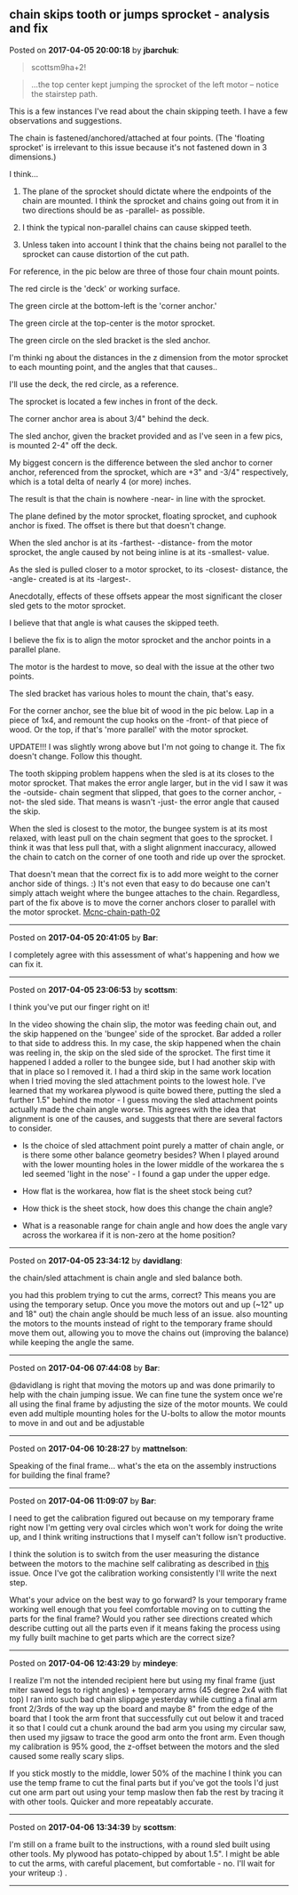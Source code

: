 ## chain skips tooth or jumps sprocket - analysis and fix
Posted on **2017-04-05 20:00:18** by **jbarchuk**:

> scottsm9ha+2!

> ...the top center kept jumping the sprocket of the left motor – notice the stairstep path.

This is a few instances I've read about the chain skipping teeth. I have a few observations and suggestions.

The chain is fastened/anchored/attached at four points. (The 'floating sprocket' is irrelevant to this issue because it's not fastened down in 3 dimensions.)

I think...

1) The plane of the sprocket should dictate where the endpoints of the chain are mounted. I think the sprocket and chains going out from it in two directions should be as -parallel- as possible.

2) I think the typical non-parallel chains can cause skipped teeth.

3) Unless taken into account I think that the chains being not parallel to the sprocket can cause distortion of the cut path.

For reference, in the pic below are three of those four chain mount points. 

The red circle is the 'deck' or working surface.

The green circle at the bottom-left is the 'corner anchor.'

The green circle at the top-center is the motor sprocket.

The green circle on the sled bracket is the sled anchor.

I'm thinki ng about the distances in the z dimension from the motor sprocket to each mounting point, and the angles that that causes..

I'll use the deck, the red circle, as a reference.

The sprocket is located a few inches in front of the deck.

The corner anchor area is about 3/4" behind the deck.

The sled anchor, given the bracket provided and as I've seen in a few pics, is mounted 2-4" off the deck.

My biggest concern is the difference between the sled anchor to corner anchor, referenced from the sprocket, which are +3" and -3/4" respectively, which is a total delta of nearly 4 (or more) inches.

The result is that the chain is nowhere -near- in line with the sprocket.

The plane defined by the motor sprocket, floating sprocket, and cuphook anchor is fixed. The offset is there but that doesn't change.

When the sled anchor is at its -farthest- -distance- from the motor sprocket, the angle caused by not being inline is at its -smallest- value.

As the sled is pulled closer to a motor sprocket, to its -closest- distance, the -angle- created is at its -largest-.

Anecdotally, effects of these offsets appear the most significant the closer sled gets to the motor sprocket.

I believe that that angle is what causes the skipped teeth.

I believe the fix is to align the motor sprocket and the anchor points in a parallel plane.

The motor is the hardest to move, so deal with the issue at the other two points.

The sled bracket has various holes to mount the chain, that's easy.

For the corner anchor, see the blue bit of wood in the pic below. Lap in a piece of 1x4, and remount the cup hooks on the -front- of that piece of wood. Or the top, if that's 'more parallel' with the motor sprocket.

UPDATE!!! I was slightly wrong above but I'm not going to change it. The fix doesn't change. Follow this thought.

The tooth skipping problem happens when the sled is at its closes to the motor sprocket. That makes the error angle larger, but in the vid I saw it was the -outside- chain segment that slipped, that goes to the corner anchor, -not- the sled side. That means is wasn't -just- the error angle that caused the skip.

When the sled is closest to the motor, the bungee system is at its most relaxed, with least pull on the chain segment that goes to the sprocket. I think it was that less pull that, with a slight alignment inaccuracy, allowed the chain to catch on the corner of one tooth and ride up over the sprocket.

That doesn't mean that the correct fix is to add more weight to the corner anchor side of things. :) It's not even that easy to do because one can't simply attach weight where the bungee attaches to the chain. Regardless, part of the fix above is to move the corner anchors closer to parallel with the motor sprocket. [Mcnc-chain-path-02](/images/oY/P8/oYP8_mcncchainpath02.png.jpg)

---

Posted on **2017-04-05 20:41:05** by **Bar**:

I completely agree with this assessment of what's happening and how we can fix it.

---

Posted on **2017-04-05 23:06:53** by **scottsm**:

I think you've put our finger right on it!

 In the video showing the chain slip, the motor was feeding chain out, and the skip happened on the 'bungee' side of the sprocket. Bar added a roller to that side to address this. In my case, the skip happened when the chain was reeling in, the skip on the sled side of the sprocket. The first time it happened I added a roller to the bungee side, but I had another skip with that in place so I removed it. I had a third skip in the same work location when I tried moving the sled attachment points to the lowest hole. I've learned that my workarea plywood is quite bowed there, putting the sled a further 1.5" behind the motor - I guess moving the sled attachment points actually made the chain angle worse. This agrees with the idea that alignment is one of the causes, and suggests that there are several factors to consider.

 - Is the choice of sled attachment point purely a matter of chain angle, or is there some other balance geometry besides? When I played around with the lower mounting holes in the lower middle of the workarea the s led seemed 'light in the nose' - I found a gap under the upper edge.

 - How flat is the workarea, how flat is the sheet stock being cut?

 - How thick is the sheet stock, how does this change the chain angle?

 - What is a reasonable range for chain angle and how does the angle vary across the workarea if it is non-zero at the home position?

---

Posted on **2017-04-05 23:34:12** by **davidlang**:

the chain/sled attachment is chain angle and sled balance both.



you had this problem trying to cut the arms, correct? This means you are using the temporary setup. Once you move the motors out and up (~12" up and 18" out) the chain angle should be much less of an issue. also mounting the motors to the mounts instead of right to the temporary frame should move them out, allowing you to move the chains out (improving the balance) while keeping the angle the same.

---

Posted on **2017-04-06 07:44:08** by **Bar**:

@davidlang is right that moving the motors up and was done primarily to help with the chain jumping issue. We can fine tune the system once we're all using the final frame by adjusting the size of the motor mounts. We could even add multiple mounting holes for the U-bolts to allow the motor mounts to move in and out and be adjustable

---

Posted on **2017-04-06 10:28:27** by **mattnelson**:

Speaking of the final frame... what's the eta on the assembly instructions for building the final frame?

---

Posted on **2017-04-06 11:09:07** by **Bar**:

I need to get the calibration figured out because on my temporary frame right now I'm getting very oval circles which won't work for doing the write up, and I think writing instructions that I myself can't follow isn't productive.



 I think the solution is to switch from the user measuring the distance between the motors to the machine self calibrating as described in [this](https://github.com/MaslowCNC/GroundControl/issues/127) issue.  Once I've got the calibration working consistently I'll write the next step.



What's your advice on the best way to go forward? Is your temporary frame working well enough that you feel comfortable moving on to cutting the parts for the final frame? Would you rather see directions created which describe cutting out all the parts even if it means faking the process using my fully built machine to get parts which are the correct size?

---

Posted on **2017-04-06 12:43:29** by **mindeye**:

I realize I'm not the intended recipient here but using my final frame (just miter sawed legs to right angles) + temporary arms (45 degree 2x4 with flat top) I ran into such bad chain slippage yesterday while cutting a final arm front 2/3rds of the way up the board and maybe 8" from the edge of the board that I took the arm front that successfully cut out below it and traced it so that I could cut a chunk around the bad arm you using my circular saw, then used my jigsaw to trace the good arm onto the front arm. Even though my calibration is 95% good, the z-offset between the motors and the sled caused some really scary slips.



If you stick mostly to the middle, lower 50% of the machine I think you can use the temp frame to cut the final parts but if you've got the tools I'd just cut one arm part out using your temp maslow then fab the rest by tracing it with other tools. Quicker and more repeatably accurate.

---

Posted on **2017-04-06 13:34:39** by **scottsm**:

I'm still on a frame built to the instructions, with a round sled built using other tools. My plywood has potato-chipped by about 1.5". I might be able to cut the arms, with careful placement, but comfortable - no. I'll wait for your writeup :) .

---

